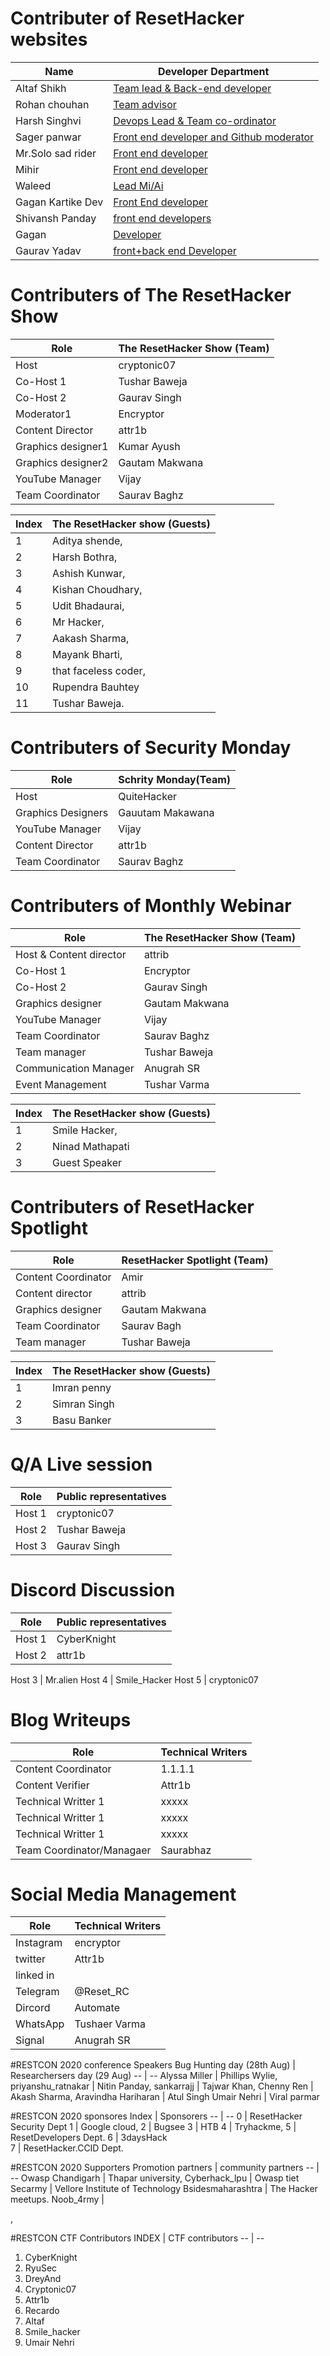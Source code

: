 # Contributer of ResetHacker websites

Name | Developer Department 
-- | --
Altaf Shikh | [Team lead & Back-end developer](https://instagram.com/ialtafshaikh?igshid=1x3yi6o25uf1v)
Rohan chouhan | [Team advisor](https://instagram.com/coders.arena?igshid=1luqw330aiwrr)
Harsh Singhvi | [Devops Lead & Team co-ordinator](https://instagram.com/insomniac_coder?igshid=5w1s7jlwc5bi)
Sager panwar | [Front end developer and Github moderator](https://instagram.com/sagarpanwar5249?igshid=8lpyy1lufdn8)
Mr.Solo sad rider | [Front end developer](https://instagram.com/mr.solo_sad_rider?igshid=17msl7m9b8dh9)
Mihir | [Front end developer]()
Waleed | [Lead Mi/Ai ](https://instagram.com/pistalavista?igshid=ghh094dihv5k)
Gagan Kartike Dev | [Front End developer]()
Shivansh Panday | [front end developers]()
Gagan | [Developer]()
Gaurav Yadav | [front+back end Developer]()


# Contributers of The ResetHacker Show

Role | The ResetHacker Show (Team)
-- | --
Host | cryptonic07
Co-Host 1 | Tushar Baweja 
Co-Host 2 | Gaurav Singh
Moderator1 | Encryptor
Content Director | attr1b
Graphics designer1 | Kumar Ayush
Graphics designer2 | Gautam Makwana
YouTube Manager | Vijay
Team Coordinator| Saurav Baghz


Index | The ResetHacker show (Guests)
-- | --
1 | Aditya shende, 
2 | Harsh Bothra, 
3 | Ashish Kunwar, 
4 | Kishan Choudhary, 
5 | Udit Bhadaurai, 
6 | Mr Hacker, 
7 | Aakash Sharma, 
8 | Mayank Bharti, 
9 | that faceless coder, 
10 | Rupendra Bauhtey 
11 | Tushar Baweja.

# Contributers of Security Monday

Role | Schrity Monday(Team)
-- | --
Host | QuiteHacker
Graphics Designers | Gauutam Makawana
YouTube Manager | Vijay
Content Director | attr1b
Team Coordinator| Saurav Baghz


# Contributers of Monthly Webinar 

Role | The ResetHacker Show (Team)
-- | --
Host & Content director | attrib
Co-Host 1 | Encryptor
Co-Host 2 | Gaurav Singh
Graphics designer | Gautam Makwana
YouTube Manager | Vijay
Team Coordinator| Saurav Baghz
Team manager | Tushar Baweja
Communication Manager | Anugrah SR
Event Management| Tushar Varma 


Index | The ResetHacker show (Guests)
-- | --
1 | Smile Hacker, 
2 | Ninad Mathapati 
3 | Guest Speaker


# Contributers of ResetHacker Spotlight 

Role | ResetHacker Spotlight (Team)
-- | --
Content Coordinator| Amir 
Content director | attrib
Graphics designer | Gautam Makwana
Team Coordinator| Saurav Bagh
Team manager | Tushar Baweja

Index | The ResetHacker show (Guests)
-- | --
1 | Imran penny 
2 | Simran Singh
3 | Basu Banker 

# Q/A Live session
Role | Public representatives
-- | --
Host 1 | cryptonic07
Host 2 | Tushar Baweja
Host 3 | Gaurav Singh


# Discord Discussion 
Role | Public representatives
-- | --
Host 1 | CyberKnight
Host 2 | attr1b

Host 3 | Mr.alien
Host 4 | Smile_Hacker
Host 5 | cryptonic07


# Blog Writeups
Role | Technical Writers 
-- | --
Content Coordinator | 1.1.1.1
Content Verifier | Attr1b 
Technical Writter 1 | xxxxx
Technical Writter 1 | xxxxx
Technical Writter 1 | xxxxx
Team Coordinator/Managaer | Saurabhaz


# Social Media Management 
Role | Technical Writers 
-- | --
Instagram | encryptor
twitter | Attr1b 
linked in |
Telegram | @Reset_RC
Dircord | Automate
WhatsApp | Tushaer Varma
Signal | Anugrah SR



#RESTCON 2020 conference Speakers
Bug Hunting day (28th Aug) | Researchersers day (29 Aug)
-- | --
Alyssa Miller | Phillips Wylie, 
priyanshu_ratnakar ⁣| Nitin Panday, 
sankarrajj⁣ | Tajwar Khan, 
Chenny Ren | Akash Sharma, 
Aravindha Hariharan | Atul Singh
Umair Nehri | Viral parmar

#RESTCON 2020 sponsores
Index | Sponsorers
-- | --
0 | ResetHacker Security Dept 
1 | Google cloud, 
2 | Bugsee 
3 | HTB
4 | Tryhackme, 
5 | ResetDevelopers Dept.
6 | 3daysHack  
7 | ResetHacker.CCID Dept. 


#RESTCON 2020 Supporters 
Promotion partners | community partners
-- | --
Owasp Chandigarh | Thapar university, 
Cyberhack_lpu | Owasp tiet
Secarmy | Vellore Institute of Technology
Bsidesmaharashtra | The Hacker meetups.
Noob_4rmy | 

, 
 

#RESTCON CTF Contributors
INDEX | CTF contributors
-- | --
1. CyberKnight
2. RyuSec
2. DreyAnd
3. Cryptonic07
4. Attr1b
5. Recardo
6. Altaf
7. Smile_hacker
8. Umair Nehri
 
